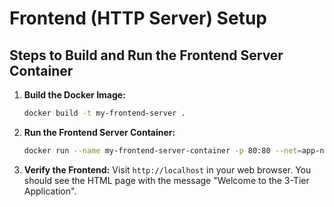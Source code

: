 # Frontend (HTTP Server) Setup

## Steps to Build and Run the Frontend Server Container

1. **Build the Docker Image:**
    ```bash
    docker build -t my-frontend-server .
    ```

2. **Run the Frontend Server Container:**
    ```bash
    docker run --name my-frontend-server-container -p 80:80 --net=app-network -d my-frontend-server
    ```

3. **Verify the Frontend:**
    Visit `http://localhost` in your web browser. You should see the HTML page with the message "Welcome to the 3-Tier Application".
